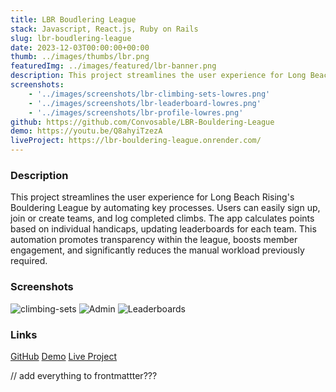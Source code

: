 ```yaml
---
title: LBR Boudlering League
stack: Javascript, React.js, Ruby on Rails
slug: lbr-boudlering-league
date: 2023-12-03T00:00:00+00:00
thumb: ../images/thumbs/lbr.png
featuredImg: ../images/featured/lbr-banner.png
description: This project streamlines the user experience for Long Beach Rising's Bouldering League by automating key processes. Users can easily sign up, join or create teams, and log completed climbs. The app calculates points based on individual handicaps, updating leaderboards for each team. This automation promotes transparency within the league, boosts member engagement, and significantly reduces the manual workload previously required.
screenshots:
    - '../images/screenshots/lbr-climbing-sets-lowres.png'
    - '../images/screenshots/lbr-leaderboard-lowres.png'
    - '../images/screenshots/lbr-profile-lowres.png'
github: https://github.com/Convosable/LBR-Bouldering-League
demo: https://youtu.be/Q8ahyiTzezA
liveProject: https://lbr-bouldering-league.onrender.com/
---
```


### Description

This project streamlines the user experience for Long Beach Rising's Bouldering League by automating key processes. Users can easily sign up, join or create teams, and log completed climbs. The app calculates points based on individual handicaps, updating leaderboards for each team. This automation promotes transparency within the league, boosts member engagement, and significantly reduces the manual workload previously required.

### Screenshots

![climbing-sets](../images/climbing-sets.jpg)
![Admin](path/to/image.jpg)
![Leaderboards](path/to/image.jpg)

### Links 

<a href="https://github.com/Convosable/LBR-Bouldering-League" target="_blank" rel="noopener noreferrer">GitHub</a>
<a href="https://youtu.be/Q8ahyiTzezA" target="_blank" rel="noopener noreferrer">Demo</a>
<a href="https://lbr-bouldering-league.onrender.com/" target="_blank" rel="noopener noreferrer">Live Project</a>


// add everything to frontmattter???
